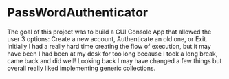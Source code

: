 # PassWordAuthenticator
The goal of this project was to build a GUI Console App that allowed the user 3 options: Create a new account, Authenticate an old one, or Exit. Initially I had a really hard time creating the flow of execution, but it may have been I had been at my desk for too long because I took a long break, came back and did well! Looking back I may have changed a few things but overall really liked implementing generic collections. 
